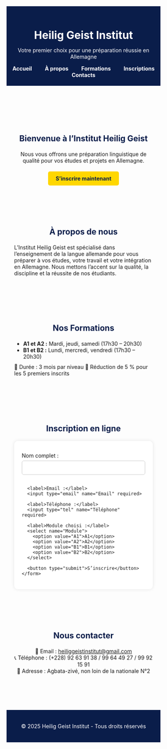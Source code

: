 <!DOCTYPE html>
<html lang="fr">
<head>
  <meta charset="UTF-8">
  <meta name="viewport" content="width=device-width, initial-scale=1.0">
  <title>Heilig Geist Institut</title>
  <style>
    /* --- RESET --- */
    * { margin: 0; padding: 0; box-sizing: border-box; }

    body {
      font-family: Arial, sans-serif;
      line-height: 1.6;
      background: #f5f7fa;
      color: #333;
    }

    header {
      background: #0A1D4A;
      color: white;
      padding: 20px 0;
      text-align: center;
    }

    header h1 { margin-bottom: 5px; }
    nav {
      margin-top: 10px;
    }
    nav a {
      color: white;
      margin: 0 15px;
      text-decoration: none;
      font-weight: bold;
    }
    nav a:hover { color: #FFD700; }

    section {
      padding: 40px 20px;
      max-width: 1000px;
      margin: auto;
    }

    h2 {
      text-align: center;
      margin-bottom: 20px;
      color: #0A1D4A;
    }

    .btn {
      display: inline-block;
      padding: 10px 20px;
      background: #FFD700;
      color: #0A1D4A;
      text-decoration: none;
      border-radius: 5px;
      font-weight: bold;
    }
    .btn:hover { background: #e6c200; }

    /* FORMULAIRE */
    form {
      background: white;
      padding: 20px;
      border-radius: 10px;
      box-shadow: 0 0 10px rgba(0,0,0,0.1);
      max-width: 600px;
      margin: auto;
    }
    form label { display: block; margin: 10px 0 5px; }
    form input, form select, form button {
      width: 100%;
      padding: 10px;
      margin-bottom: 15px;
      border: 1px solid #ccc;
      border-radius: 5px;
    }
    form button {
      background: #0A1D4A;
      color: white;
      border: none;
      cursor: pointer;
    }
    form button:hover { background: #062864; }

    footer {
      text-align: center;
      padding: 20px;
      background: #0A1D4A;
      color: white;
      margin-top: 40px;
    }
  </style>
</head>
<body>

  <header>
    <h1>Heilig Geist Institut</h1>
    <p>Votre premier choix pour une préparation réussie en Allemagne</p>
    <nav>
      <a href="#accueil">Accueil</a>
      <a href="#apropos">À propos</a>
      <a href="#formations">Formations</a>
      <a href="#inscriptions">Inscriptions</a>
      <a href="#contacts">Contacts</a>
    </nav>
  </header>

  <!-- ACCUEIL -->
  <section id="accueil">
    <h2>Bienvenue à l’Institut Heilig Geist</h2>
    <p style="text-align:center; margin:20px 0;">
      Nous vous offrons une préparation linguistique de qualité pour vos études et projets en Allemagne.
    </p>
    <div style="text-align:center;">
      <a href="#inscriptions" class="btn">S’inscrire maintenant</a>
    </div>
  </section>

  <!-- A PROPOS -->
  <section id="apropos">
    <h2>À propos de nous</h2>
    <p>
      L’Institut Heilig Geist est spécialisé dans l’enseignement de la langue allemande pour vous préparer à vos études, votre travail et votre intégration en Allemagne.  
      Nous mettons l’accent sur la qualité, la discipline et la réussite de nos étudiants.
    </p>
  </section>

  <!-- FORMATIONS -->
  <section id="formations">
    <h2>Nos Formations</h2>
    <ul>
      <li><strong>A1 et A2 :</strong> Mardi, jeudi, samedi (17h30 – 20h30)</li>
      <li><strong>B1 et B2 :</strong> Lundi, mercredi, vendredi (17h30 – 20h30)</li>
    </ul>
    <p style="margin-top:10px;">
      📌 Durée : 3 mois par niveau  
      🎁 Réduction de 5 % pour les 5 premiers inscrits
    </p>
  </section>

  <!-- INSCRIPTIONS -->
  <section id="inscriptions">
    <h2>Inscription en ligne</h2>
    <form action="https://formspree.io/f/xgvnavlq" method="POST">
      <label>Nom complet :</label>
      <input type="text" name="Nom" required>

      <label>Email :</label>
      <input type="email" name="Email" required>

      <label>Téléphone :</label>
      <input type="tel" name="Téléphone" required>

      <label>Module choisi :</label>
      <select name="Module">
        <option value="A1">A1</option>
        <option value="A2">A2</option>
        <option value="B1">B1</option>
        <option value="B2">B2</option>
      </select>

      <button type="submit">S’inscrire</button>
    </form>
  </section>

  <!-- CONTACTS -->
  <section id="contacts">
    <h2>Nous contacter</h2>
    <p style="text-align:center;">
      📧 Email : <a href="mailto:heiliggeistinstitut@gmail.com">heiliggeistinstitut@gmail.com</a><br>
      📞 Téléphone : (+228) 92 63 91 38 / 99 64 49 27 / 99 92 15 91<br>
      📍 Adresse : Agbata-zivé, non loin de la nationale N°2
    </p>
  </section>

  <footer>
    <p>&copy; 2025 Heilig Geist Institut - Tous droits réservés</p>
  </footer>

</body>
</html>
